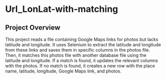 # Url_LonLat-with-matching

## Project Overview

This project reads a file containing Google Maps links for photos but lacks latitude and longitude. It uses Selenium to extract the latitude and longitude from these links and saves them in specific columns in the photos file. Then, it matches this photos file with another database file using the latitude and longitude. If a match is found, it updates the relevant columns with the photos. If no match is found, it creates a new row with the place name, latitude, longitude, Google Maps link, and photos.
